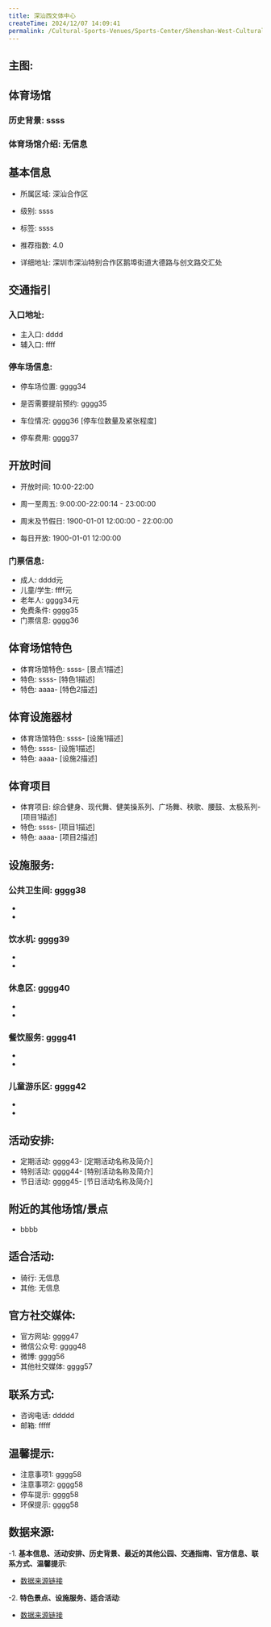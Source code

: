 ```yaml
---
title: 深汕西文体中心
createTime: 2024/12/07 14:09:41
permalink: /Cultural-Sports-Venues/Sports-Center/Shenshan-West-Cultural-and-Sports-Center/
---
```


## 主图:
<ImageCard
image="https://www.sztyzx.com.cn/public/uploads/images/20240326/2f25e8521cf7b0a61acfd3518543449f.png"
title= "深汕西文体中心"
description= "ssss"
date="2024/12/07"
href="/"
author="sunshang-hl"
/>
## 体育场馆
### 历史背景: ssss
### 体育场馆介绍: 无信息
## 基本信息

- 所属区域: 深汕合作区

- 级别: ssss

- 标签: ssss

- 推荐指数: 4.0

- 详细地址: 深圳市深汕特别合作区鹅埠街道大德路与创文路交汇处

## 交通指引

### 入口地址:
- 主入口: dddd
- 辅入口: ffff
### 停车场信息:
- 停车场位置: gggg34

- 是否需要提前预约: gggg35

- 车位情况: gggg36 [停车位数量及紧张程度]

- 停车费用: gggg37

## 开放时间
- 开放时间: 10:00-22:00

- 周一至周五: 9:00:00-22:00:14 - 23:00:00
- 周末及节假日: 1900-01-01 12:00:00 - 22:00:00
- 每日开放: 1900-01-01 12:00:00

### 门票信息:
- 成人: dddd元
- 儿童/学生: ffff元
- 老年人: gggg34元
- 免费条件: gggg35
- 门票信息: gggg36
## 体育场馆特色
- 体育场馆特色: ssss- [景点1描述]
- 特色: ssss- [特色1描述]
- 特色: aaaa- [特色2描述]
## 体育设施器材
- 体育场馆特色: ssss- [设施1描述]
- 特色: ssss- [设施1描述]
- 特色: aaaa- [设施2描述]
## 体育项目
- 体育项目: 综合健身、现代舞、健美操系列、广场舞、秧歌、腰鼓、太极系列- [项目1描述]
- 特色: ssss- [项目1描述]
- 特色: aaaa- [项目2描述]
## 设施服务:
### 公共卫生间: gggg38
- 
- 
### 饮水机: gggg39
- 
- 
### 休息区: gggg40
- 
- 
### 餐饮服务: gggg41
- 
- 
### 儿童游乐区: gggg42
- 
- 
## 活动安排:
- 定期活动: gggg43- [定期活动名称及简介]
- 特别活动: gggg44- [特别活动名称及简介]
- 节日活动: gggg45- [节日活动名称及简介]
## 附近的其他场馆/景点
- bbbb

## 适合活动:
- 骑行: 无信息
- 其他: 无信息

## 官方社交媒体:
- 官方网站: gggg47
- 微信公众号: gggg48
- 微博: gggg56
- 其他社交媒体: gggg57

## 联系方式:
- 咨询电话: ddddd 
- 邮箱: fffff

## 温馨提示:
- 注意事项1: gggg58
- 注意事项2: gggg58
- 停车提示: gggg58
- 环保提示: gggg58

## 数据来源:
-1. **基本信息、活动安排、历史背景、最近的其他公园、交通指南、官方信息、联系方式、温馨提示**:
- [数据来源链接](http://wtl.sz.gov.cn/ggfw/tyl/zytycgylb/index.html)

-2. **特色景点、设施服务、适合活动**:
- [数据来源链接](http://wtl.sz.gov.cn/ggfw/tyl/zytycgylb/index.html)

